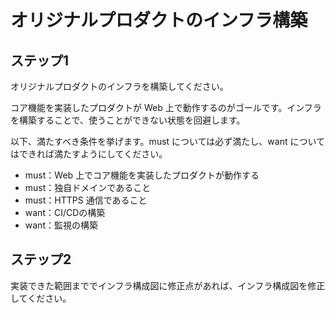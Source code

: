 # オリジナルプロダクトのインフラ構築

## ステップ1

オリジナルプロダクトのインフラを構築してください。

コア機能を実装したプロダクトが Web 上で動作するのがゴールです。インフラを構築することで、使うことができない状態を回避します。

以下、満たすべき条件を挙げます。must については必ず満たし、want についてはできれば満たすようにしてください。

- must：Web 上でコア機能を実装したプロダクトが動作する
- must：独自ドメインであること
- must：HTTPS 通信であること
- want：CI/CDの構築
- want：監視の構築

## ステップ2

実装できた範囲まででインフラ構成図に修正点があれば、インフラ構成図を修正してください。
